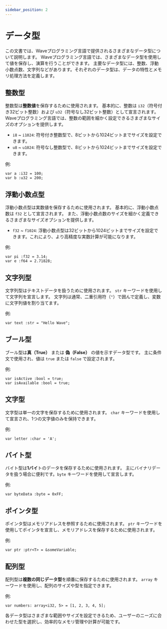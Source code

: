 ```yaml
---
sidebar_position: 2
---
```


# データ型

この文書では、Waveプログラミング言語で提供されるさまざまなデータ型について説明します。
Waveプログラミング言語では、さまざまなデータ型を使用して値を保存し、演算を行うことができます。
主要なデータ型には、整数、浮動小数点数、文字列などがあります。それぞれのデータ型は、データの特性とメモリ処理方法を定義します。

## 整数型
整数型は**整数値**を保存するために使用されます。
基本的に、整数は `i32`（符号付き32ビット整数）および `u32`（符号なし32ビット整数）として宣言されます。
Waveプログラミング言語では、整数の範囲を細かく設定できるさまざまなサイズのオプションを提供します。

* `i8` ~ `i1024`: 符号付き整数型で、8ビットから1024ビットまでサイズを設定できます。
* `u8` ~ `u1024`: 符号なし整数型で、8ビットから1024ビットまでサイズを設定できます。

例:
```wave
var a :i32 = 100;
var b :u32 = 200;
```

## 浮動小数点型
浮動小数点型は実数値を保存するために使用されます。
基本的に、浮動小数点数は `f32` として宣言されます。
また、浮動小数点数のサイズを細かく定義できるさまざまなサイズオプションを提供します。

* `f32` ~ `f1024`: 浮動小数点型は32ビットから1024ビットまでサイズを設定できます。これにより、より高精度な実数計算が可能になります。

例:
```wave
var pi :f32 = 3.14;
var e :f64 = 2.71828;
```

## 文字列型
文字列型はテキストデータを扱うために使用されます。
`str` キーワードを使用して文字列を宣言します。
文字列は通常、二重引用符（`"`）で囲んで定義し、変数に文字列値を割り当てます。

例:
```wave
var text :str = "Hello Wave";
```

## ブール型
ブール型は**真（True）** または **偽（False）** の値を示すデータ型です。
主に条件文で使用され、値は `true` または `false` で設定されます。

例:
```wave
var isActive :bool = true;
var isAvailable :bool = true;
```

## 文字型
文字型は単一の文字を保存するために使用されます。
`char` キーワードを使用して宣言され、1つの文字値のみを保持できます。

例:
```wave
var letter :char = 'A';
```

## バイト型
バイト型は**1バイ**トのデータを保存するために使用されます。
主にバイナリデータを扱う場合に便利です。`byte` キーワードを使用して宣言します。

例:
```wave
var byteData :byte = 0xFF;
```

## ポインタ型

ポインタ型はメモリアドレスを参照するために使用されます。
`ptr` キーワードを使用してポインタを宣言し、メモリアドレスを保存するために使用されます。

例:
```wave
var ptr :ptr<T> = &someVariable;
```

## 配列型
配列型は**複数の同じデータ型**を順番に保存するために使用されます。
`array` キーワードを使用し、配列のサイズや型を指定できます。

例:
```wave
var numbers: array<i32, 5> = [1, 2, 3, 4, 5];
```

各データ型はさまざまな範囲やサイズを設定できるため、ユーザーのニーズに合わせた型を選択し、効率的なメモリ管理や計算が可能です。
